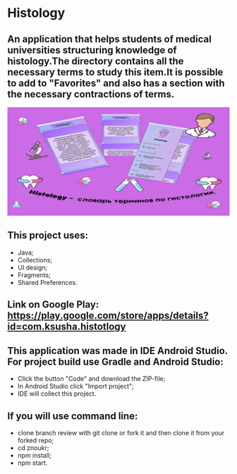 # Histology
## An application that helps students of medical universities structuring knowledge of histology.The directory contains all the necessary terms to study this item.It is possible to add to "Favorites" and also has a section with the necessary contractions of terms.
![Screenshot](гистология.jpg)
## This project uses:
* Java; 
* Collections; 
* UI design;
* Fragments;
* Shared Preferences.
## Link on Google Play: https://play.google.com/store/apps/details?id=com.ksusha.histotlogy
## This application was made in IDE Android Studio. For project build use Gradle and Android Studio:
* Click the button "Code" and download the ZIP-file;
* In Android Studio click "Import project";
* IDE will collect this project.
## If you will use command line:
* clone branch review with git clone or fork it and then clone it from your forked repo;
* cd znoukr;
* npm install;
* npm start.

